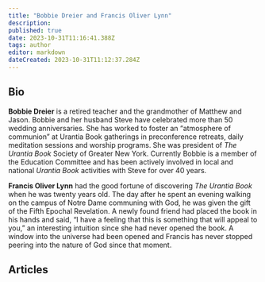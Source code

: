 ```yaml
---
title: "Bobbie Dreier and Francis Oliver Lynn"
description:
published: true
date: 2023-10-31T11:16:41.388Z
tags: author
editor: markdown
dateCreated: 2023-10-31T11:12:37.284Z
---
```


## Bio

**Bobbie Dreier** is a retired teacher and the grandmother of Matthew and Jason. Bobbie and her husband Steve have celebrated more than 50 wedding anniversaries. She has worked to foster an “atmosphere of communion” at Urantia Book gatherings in preconference retreats, daily meditation sessions and worship programs. She was president of _The Urantia Book_ Society of Greater New York. Currently Bobbie is a member of the Education Committee and has been actively involved in local and national _Urantia Book_ activities with Steve for over 40 years.

**Francis Oliver Lynn** had the good fortune of discovering _The Urantia Book_ when he was twenty years old. The day after he spent an evening walking on the campus of Notre Dame communing with God, he was given the gift of the Fifth Epochal Revelation. A newly found friend had placed the book in his hands and said, “I have a feeling that this is something that will appeal to you,” an interesting intuition since she had never opened the book. A window into the universe had been opened and Francis has never stopped peering into the nature of God since that moment.

## Articles


